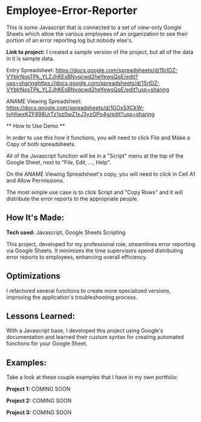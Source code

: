 # Employee-Error-Reporter
This is some Javascript that is connected to a set of view-only Google Sheets which allow the various employees of an organization to see their portion of an error reporting log but nobody else's.

**Link to project:** 
I created a sample version of the project, but all of the data in it is sample data.

Entry Spreadsheet: https://docs.google.com/spreadsheets/d/15rIDZ-VYblrNosTPk_YLZJhKEsBNvqcwd2heYewsQqE/edit?usp=sharinghttps://docs.google.com/spreadsheets/d/15rIDZ-VYblrNosTPk_YLZJhKEsBNvqcwd2heYewsQqE/edit?usp=sharing

ANAME Viewing Spreadsheet: https://docs.google.com/spreadsheets/d/1GOxSXCkW-tvHIiwxKZF898UrTz1sz0wZ1xJ3yzGPo4g/edit?usp=sharing

** How to Use Demo **

In order to use this how it functions, you will need to click File and Make a Copy of both spreadsheets.  

All of the Javascript function will be in a "Script" menu at the top of the Google Sheet, next to "File, Edit, ..., Help".  

On the ANAME Viewing Spreadsheet's copy, you will need to click in Cell A1 and Allow Permissions.  

The most simple use case is to click Script and "Copy Rows" and it will distribute the error reports to the appropriate people.  

## How It's Made:

**Tech used:** Javascript, Google Sheets Scripting

This project, developed for my professional role, streamlines error reporting via Google Sheets. It minimizes the time supervisors spend distributing error reports to employees, enhancing overall efficiency.

## Optimizations

I refactored several functions to create more specialized versions, improving the application's troubleshooting process.

## Lessons Learned:

With a Javascript base, I developed this project using Google's documentation and learned their custom syntax for creating automated functions for your Google Sheet.

## Examples:
Take a look at these couple examples that I have in my own portfolio:

**Project 1:** COMING SOON

**Project 2:** COMING SOON

**Project 3:** COMING SOON
